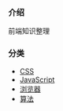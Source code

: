 ### 介绍
前端知识整理
### 分类
- [CSS](./dist/css.md) 
- [JavaScript](./dist/js.md) 
- [浏览器](./dist/browser.md) 
- [算法](./dist/algorithm.md)


